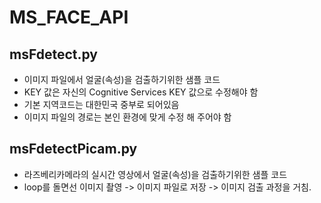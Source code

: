 # MS_FACE_API

## msFdetect.py

 * 이미지 파일에서 얼굴(속성)을 검출하기위한 샘플 코드
 * KEY 값은 자신의 Cognitive Services KEY 값으로 수정해야 함
 * 기본 지역코드는 대한민국 중부로 되어있음
 * 이미지 파일의 경로는 본인 환경에 맞게 수정 해 주어야 함

## msFdetectPicam.py

 * 라즈베리카메라의 실시간 영상에서 얼굴(속성)을 검출하기위한 샘플 코드
 * loop를 돌면선 이미지 촬영 -> 이미지 파일로 저장 -> 이미지 검출 과정을 거침.
